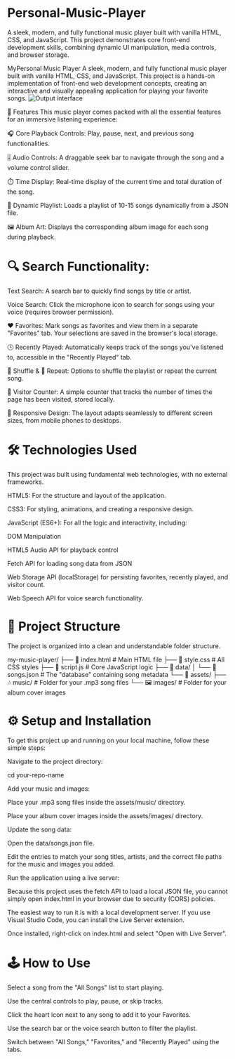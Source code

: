 # Personal-Music-Player
A sleek, modern, and fully functional music player built with vanilla HTML, CSS, and JavaScript. This project demonstrates core front-end development skills, combining dynamic UI manipulation, media controls, and browser storage.

MyPersonal Music Player
A sleek, modern, and fully functional music player built with vanilla HTML, CSS, and JavaScript. This project is a hands-on implementation of front-end web development concepts, creating an interactive and visually appealing application for playing your favorite songs.
![Output interface](https://github.com/user-attachments/assets/bc4e1d76-52db-4503-88f5-81d555391ae3)


🚀 Features
This music player comes packed with all the essential features for an immersive listening experience:

🎧 Core Playback Controls: Play, pause, next, and previous song functionalities.

🎚️ Audio Controls: A draggable seek bar to navigate through the song and a volume control slider.

⏱️ Time Display: Real-time display of the current time and total duration of the song.

🎵 Dynamic Playlist: Loads a playlist of 10-15 songs dynamically from a JSON file.

🖼️ Album Art: Displays the corresponding album image for each song during playback.

# 🔍 Search Functionality:

Text Search: A search bar to quickly find songs by title or artist.

Voice Search: Click the microphone icon to search for songs using your voice (requires browser permission).

❤️ Favorites: Mark songs as favorites and view them in a separate "Favorites" tab. Your selections are saved in the browser's local storage.

🕓 Recently Played: Automatically keeps track of the songs you've listened to, accessible in the "Recently Played" tab.

🔀 Shuffle & 🔁 Repeat: Options to shuffle the playlist or repeat the current song.

👀 Visitor Counter: A simple counter that tracks the number of times the page has been visited, stored locally.

📱 Responsive Design: The layout adapts seamlessly to different screen sizes, from mobile phones to desktops.

# 🛠️ Technologies Used
This project was built using fundamental web technologies, with no external frameworks.

HTML5: For the structure and layout of the application.

CSS3: For styling, animations, and creating a responsive design.

JavaScript (ES6+): For all the logic and interactivity, including:

DOM Manipulation

HTML5 Audio API for playback control

Fetch API for loading song data from JSON

Web Storage API (localStorage) for persisting favorites, recently played, and visitor count.

Web Speech API for voice search functionality.

# 📂 Project Structure
The project is organized into a clean and understandable folder structure.

my-music-player/
├── 📄 index.html          # Main HTML file
├── 🎨 style.css           # All CSS styles
├── 🧠 script.js           # Core JavaScript logic
├── 📁 data/
│   └── 🎵 songs.json       # The "database" containing song metadata
└── 📁 assets/
    ├── 🎶 music/          # Folder for your .mp3 song files
    └── 🖼️ images/         # Folder for your album cover images

# ⚙️ Setup and Installation
To get this project up and running on your local machine, follow these simple steps:

Navigate to the project directory:

cd your-repo-name

Add your music and images:

Place your .mp3 song files inside the assets/music/ directory.

Place your album cover images inside the assets/images/ directory.

Update the song data:

Open the data/songs.json file.

Edit the entries to match your song titles, artists, and the correct file paths for the music and images you added.

Run the application using a live server:

Because this project uses the fetch API to load a local JSON file, you cannot simply open index.html in your browser due to security (CORS) policies.

The easiest way to run it is with a local development server. If you use Visual Studio Code, you can install the Live Server extension.

Once installed, right-click on index.html and select "Open with Live Server".

# 🕹️ How to Use
Select a song from the "All Songs" list to start playing.

Use the central controls to play, pause, or skip tracks.

Click the heart icon next to any song to add it to your Favorites.

Use the search bar or the voice search button to filter the playlist.

Switch between "All Songs," "Favorites," and "Recently Played" using the tabs.
